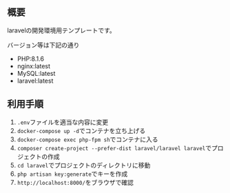 ## 概要
laravelの開発環境用テンプレートです。

バージョン等は下記の通り
- PHP:8.1.6
- nginx:latest
- MySQL:latest
- laravel:latest

## 利用手順
1. `.env`ファイルを適当な内容に変更
2. `docker-compose up -d`でコンテナを立ち上げる
3. `docker-compose exec php-fpm sh`でコンテナに入る
4. `composer create-project --prefer-dist laravel/laravel laravel`でプロジェクトの作成
5. `cd laravel`でプロジェクトのディレクトリに移動
6. `php artisan key:generate`でキーを作成
7. `http://localhost:8000/`をブラウザで確認